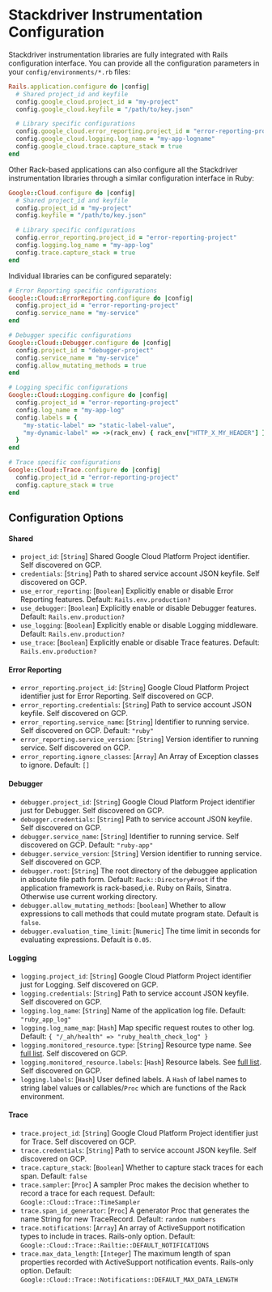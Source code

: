 # Stackdriver Instrumentation Configuration

Stackdriver instrumentation libraries are fully integrated with Rails
configuration interface. You can provide all the configuration parameters in
your `config/environments/*.rb` files:

```ruby
Rails.application.configure do |config|
  # Shared project_id and keyfile
  config.google_cloud.project_id = "my-project"
  config.google_cloud.keyfile = "/path/to/key.json"

  # Library specific configurations
  config.google_cloud.error_reporting.project_id = "error-reporting-project"
  config.google_cloud.logging.log_name = "my-app-logname"
  config.google_cloud.trace.capture_stack = true
end
```

Other Rack-based applications can also configure all the Stackdriver
instrumentation libraries through a similar configuration interface in Ruby:

```ruby
Google::Cloud.configure do |config|
  # Shared project_id and keyfile
  config.project_id = "my-project"
  config.keyfile = "/path/to/key.json"

  # Library specific configurations
  config.error_reporting.project_id = "error-reporting-project"
  config.logging.log_name = "my-app-log"
  config.trace.capture_stack = true
end
```

Individual libraries can be configured separately:

```ruby
# Error Reporting specific configurations
Google::Cloud::ErrorReporting.configure do |config|
  config.project_id = "error-reporting-project"
  config.service_name = "my-service"
end

# Debugger specific configurations
Google::Cloud::Debugger.configure do |config|
  config.project_id = "debugger-project"
  config.service_name = "my-service"
  config.allow_mutating_methods = true
end

# Logging specific configurations
Google::Cloud::Logging.configure do |config|
  config.project_id = "error-reporting-project"
  config.log_name = "my-app-log"
  config.labels = {
    "my-static-label" => "static-label-value",
    "my-dynamic-label" => ->(rack_env) { rack_env["HTTP_X_MY_HEADER"] }
  }
end

# Trace specific configurations
Google::Cloud::Trace.configure do |config|
  config.project_id = "error-reporting-project"
  config.capture_stack = true
end
```

## Configuration Options

#### Shared

* `project_id`: [`String`] Shared Google Cloud Platform Project identifier. Self discovered on GCP.
* `credentials`: [`String`] Path to shared service account JSON keyfile. Self discovered on GCP.
* `use_error_reporting`: [`Boolean`] Explicitly enable or disable Error Reporting features. Default: `Rails.env.production?`
* `use_debugger`: [`Boolean`] Explicitly enable or disable Debugger features. Default: `Rails.env.production?`
* `use_logging`: [`Boolean`] Explicitly enable or disable Logging middleware. Default: `Rails.env.production?`
* `use_trace`: [`Boolean`] Explicitly enable or disable Trace features. Default: `Rails.env.production?`

#### Error Reporting

* `error_reporting.project_id`: [`String`] Google Cloud Platform Project identifier just for Error Reporting. Self discovered on GCP.
* `error_reporting.credentials`: [`String`] Path to service account JSON keyfile. Self discovered on GCP.
* `error_reporting.service_name`: [`String`] Identifier to running service. Self discovered on GCP. Default: `"ruby"`
* `error_reporting.service_version`: [`String`] Version identifier to running service. Self discovered on GCP.
* `error_reporting.ignore_classes`: [`Array`] An Array of Exception classes to ignore. Default: `[]`

#### Debugger

* `debugger.project_id`: [`String`] Google Cloud Platform Project identifier just for Debugger. Self discovered on GCP.
* `debugger.credentials`: [`String`] Path to service account JSON keyfile. Self discovered on GCP.
* `debugger.service_name`: [`String`] Identifier to running service. Self discovered on GCP. Default: `"ruby-app"`
* `debugger.service_version`: [`String`] Version identifier to running service. Self discovered on GCP.
* `debugger.root`: [`String`] The root directory of the debuggee application in absolute file path form. Default: `Rack::Directory#root` if the application framework is rack-based,i.e. Ruby on Rails, Sinatra. Otherwise use current working directory.
* `debugger.allow_mutating_methods`: [`boolean`] Whether to allow expressions to call methods that could mutate program state. Default is `false`.
* `debugger.evaluation_time_limit`: [`Numeric`] The time limit in seconds for evaluating expressions. Default is `0.05`.

#### Logging

* `logging.project_id`: [`String`] Google Cloud Platform Project identifier just for Logging. Self discovered on GCP.
* `logging.credentials`: [`String`] Path to service account JSON keyfile. Self discovered on GCP.
* `logging.log_name`: [`String`] Name of the application log file. Default: `"ruby_app_log"`
* `logging.log_name_map`: [`Hash`] Map specific request routes to other log. Default: `{ "/_ah/health" => "ruby_health_check_log" }`
* `logging.monitored_resource.type`: [`String`] Resource type name. See [full list](https://cloud.google.com/logging/docs/api/v2/resource-list). Self discovered on GCP.
* `logging.monitored_resource.labels`: [`Hash`] Resource labels. See [full list](https://cloud.google.com/logging/docs/api/v2/resource-list). Self discovered on GCP.
* `logging.labels`: [`Hash`] User defined labels. A `Hash` of label names to string label values or callables/`Proc` which are functions of the Rack environment.

#### Trace

* `trace.project_id`: [`String`] Google Cloud Platform Project identifier just for Trace. Self discovered on GCP.
* `trace.credentials`: [`String`] Path to service account JSON keyfile. Self discovered on GCP.
* `trace.capture_stack`: [`Boolean`] Whether to capture stack traces for each span. Default: `false`
* `trace.sampler`: [`Proc`] A sampler Proc makes the decision whether to record a trace for each request. Default: `Google::Cloud::Trace::TimeSampler`
* `trace.span_id_generator`: [`Proc`] A generator Proc that generates the name String for new TraceRecord. Default: `random numbers`
* `trace.notifications`: [`Array`] An array of ActiveSupport notification types to include in traces. Rails-only option. Default: `Google::Cloud::Trace::Railtie::DEFAULT_NOTIFICATIONS`
* `trace.max_data_length`: [`Integer`] The maximum length of span properties recorded with ActiveSupport notification events. Rails-only option. Default: `Google::Cloud::Trace::Notifications::DEFAULT_MAX_DATA_LENGTH`
